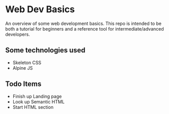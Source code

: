 # Web Dev Basics

An overview of some web development basics. This repo is intended to be both a tutorial for beginners and a reference tool for intermediate/advanced developers.

## Some technologies used

- Skeleton CSS
- Alpine JS

## Todo Items

- Finish up Landing page
- Look up Semantic HTML
- Start HTML section
